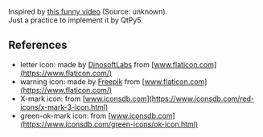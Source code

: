 Inspired by [this funny video](https://www.instagram.com/p/CHwWTzshr28/) (Source: unknown). <br/>
Just a practice to implement it by QtPy5. <br/>

## References
+ letter icon: made by [DinosoftLabs](https://www.flaticon.com/authors/dinosoftlabs) from [www.flaticon.com](https://www.flaticon.com/)
+ warning icon: made by [Freepik](https://www.flaticon.com/authors/freepik) from [www.flaticon.com](https://www.flaticon.com/)
+ X-mark icon: from [www.iconsdb.com](https://www.iconsdb.com/red-icons/x-mark-3-icon.html)
+ green-ok-mark icon: from [www.iconsdb.com](https://www.iconsdb.com/green-icons/ok-icon.html)
